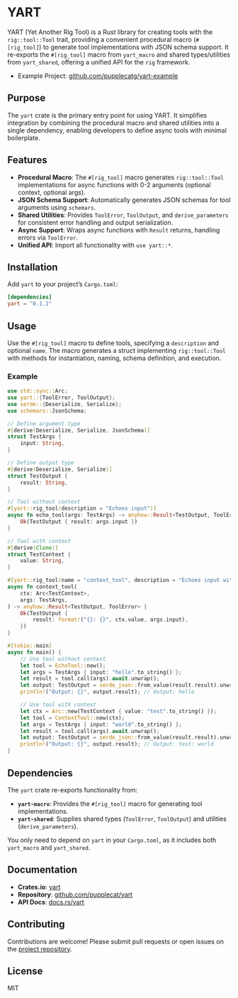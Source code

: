 # YART

YART (Yet Another Rig Tool) is a Rust library for creating tools with the `rig::tool::Tool` trait, providing a convenient procedural macro (`#[rig_tool]`) to generate tool implementations with JSON schema support. It re-exports the `#[rig_tool]` macro from `yart_macro` and shared types/utilities from `yart_shared`, offering a unified API for the `rig` framework.

- Example Project: [github.com/pupplecatg/yart-example](https://github.com/pupplecatg/yart-example)

## Purpose

The `yart` crate is the primary entry point for using YART. It simplifies integration by combining the procedural macro and shared utilities into a single dependency, enabling developers to define async tools with minimal boilerplate.

## Features

- **Procedural Macro**: The `#[rig_tool]` macro generates `rig::tool::Tool` implementations for async functions with 0-2 arguments (optional context, optional args).
- **JSON Schema Support**: Automatically generates JSON schemas for tool arguments using `schemars`.
- **Shared Utilities**: Provides `ToolError`, `ToolOutput`, and `derive_parameters` for consistent error handling and output serialization.
- **Async Support**: Wraps async functions with `Result` returns, handling errors via `ToolError`.
- **Unified API**: Import all functionality with `use yart::*`.

## Installation

Add `yart` to your project’s `Cargo.toml`:

```toml
[dependencies]
yart = "0.1.1"
```

## Usage

Use the `#[rig_tool]` macro to define tools, specifying a `description` and optional `name`. The macro generates a struct implementing `rig::tool::Tool` with methods for instantiation, naming, schema definition, and execution.

### Example

```rust
use std::sync::Arc;
use yart::{ToolError, ToolOutput};
use serde::{Deserialize, Serialize};
use schemars::JsonSchema;

// Define argument type
#[derive(Deserialize, Serialize, JsonSchema)]
struct TestArgs {
    input: String,
}

// Define output type
#[derive(Deserialize, Serialize)]
struct TestOutput {
    result: String,
}

// Tool without context
#[yart::rig_tool(description = "Echoes input")]
async fn echo_tool(args: TestArgs) -> anyhow::Result<TestOutput, ToolError> {
    Ok(TestOutput { result: args.input })
}

// Tool with context
#[derive(Clone)]
struct TestContext {
    value: String,
}

#[yart::rig_tool(name = "context_tool", description = "Echoes input with context")]
async fn context_tool(
    ctx: Arc<TestContext>,
    args: TestArgs,
) -> anyhow::Result<TestOutput, ToolError> {
    Ok(TestOutput {
        result: format!("{}: {}", ctx.value, args.input),
    })
}

#[tokio::main]
async fn main() {
    // Use tool without context
    let tool = EchoTool::new();
    let args = TestArgs { input: "hello".to_string() };
    let result = tool.call(args).await.unwrap();
    let output: TestOutput = serde_json::from_value(result.result).unwrap();
    println!("Output: {}", output.result); // Output: hello

    // Use tool with context
    let ctx = Arc::new(TestContext { value: "test".to_string() });
    let tool = ContextTool::new(ctx);
    let args = TestArgs { input: "world".to_string() };
    let result = tool.call(args).await.unwrap();
    let output: TestOutput = serde_json::from_value(result.result).unwrap();
    println!("Output: {}", output.result); // Output: test: world
}
```

## Dependencies

The `yart` crate re-exports functionality from:

- **`yart-macro`**: Provides the `#[rig_tool]` macro for generating tool implementations.
- **`yart-shared`**: Supplies shared types (`ToolError`, `ToolOutput`) and utilities (`derive_parameters`).

You only need to depend on `yart` in your `Cargo.toml`, as it includes both `yart_macro` and `yart_shared`.

## Documentation

- **Crates.io**: [yart](https://crates.io/crates/yart)
- **Repository**: [github.com/pupplecat/yart](https://github.com/pupplecat/yart)
- **API Docs**: [docs.rs/yart](https://docs.rs/yart/0.1.1/yart)

## Contributing

Contributions are welcome! Please submit pull requests or open issues on the [project repository](https://github.com/pupplecat/yart).

## License

MIT

